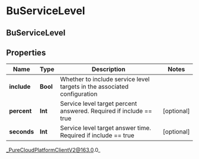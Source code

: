 # BuServiceLevel

## BuServiceLevel

## Properties

|Name | Type | Description | Notes|
|------------ | ------------- | ------------- | -------------|
| **include** | **Bool** | Whether to include service level targets in the associated configuration | |
| **percent** | **Int** | Service level target percent answered. Required if include &#x3D;&#x3D; true | [optional] |
| **seconds** | **Int** | Service level target answer time. Required if include &#x3D;&#x3D; true | [optional] |



_PureCloudPlatformClientV2@163.0.0_
